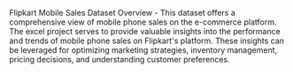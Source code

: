 Flipkart Mobile Sales Dataset Overview - This dataset offers a comprehensive view of mobile phone sales on the e-commerce platform. The excel project serves to provide valuable insights into the performance and trends of mobile phone sales on Flipkart's platform. These insights can be leveraged for optimizing marketing strategies, inventory management, pricing decisions, and understanding customer preferences.
